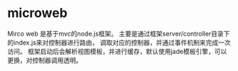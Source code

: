 microweb
========

Mirco web 是基于mvc的node.js框架。
主要是通过框架server/controller目录下的index.js来对控制器进行路由，
调取对应的控制器，并通过事件机制来完成一次访问。
框架启动后会解析视图模板，并进行缓存，默认使用jade模板引擎，可以更换，对控制器调用透明。

